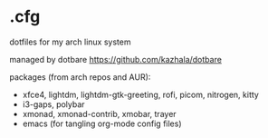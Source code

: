 # .cfg
dotfiles for my arch linux system

managed by dotbare https://github.com/kazhala/dotbare

packages (from arch repos and AUR):
- xfce4, lightdm, lightdm-gtk-greeting, rofi, picom, nitrogen, kitty
- i3-gaps, polybar
- xmonad, xmonad-contrib, xmobar, trayer
- emacs (for tangling org-mode config files)
